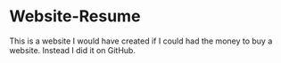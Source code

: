 # Website-Resume
This is a website I would have created if I could had the money to buy a website. Instead I did it on GitHub. 
